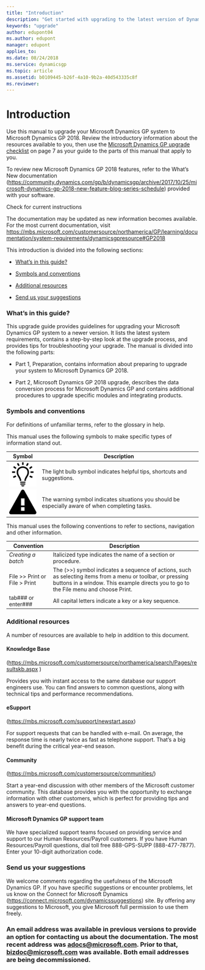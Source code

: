 ```yaml
---
title: "Introduction"
description: "Get started with upgrading to the latest version of Dynamics GP."
keywords: "upgrade"
author: edupont04
ms.author: edupont
manager: edupont
applies_to: 
ms.date: 08/24/2018
ms.service: dynamicsgp
ms.topic: article
ms.assetid: b0109445-b26f-4a10-9b2a-40d543335c8f
ms.reviewer: 
---
```

# Introduction

Use this manual to upgrade your Microsoft Dynamics GP system to Microsoft Dynamics GP 2018. Review the introductory information about the resources available to you, then use the [Microsoft Dynamics GP upgrade checklist](#_Microsoft_Dynamics_GP) on page 7 as your guide to the parts of this manual that apply to you.  

To review new Microsoft Dynamics GP 2018 features, refer to the What’s New documentation (<https://community.dynamics.com/gp/b/dynamicsgp/archive/2017/10/25/microsoft-dynamics-gp-2018-new-feature-blog-series-schedule>) provided with your software.

Check for current instructions

The documentation may be updated as new information becomes available. For the most current documentation, visit <https://mbs.microsoft.com/customersource/northamerica/GP/learning/documentation/system-requirements/dynamicsgpresource#GP2018>

This introduction is divided into the following sections:

-   [What’s in this guide?](#whats-in-this-guide)  

-   [Symbols and conventions](#symbols-and-conventions)  

-   [Additional resources](#additional-resources)  

-   [Send us your suggestions](#send-us-your-suggestions)  

### What’s in this guide?

This upgrade guide provides guidelines for upgrading your Microsoft Dynamics GP system to a newer version. It lists the latest system requirements, contains a step-by-step look at the upgrade process, and provides tips for troubleshooting your upgrade. The manual is divided into the following parts:

-   Part 1, Preparation, contains information about preparing to upgrade your system to Microsoft Dynamics GP 2018.

-   Part 2, Microsoft Dynamics GP 2018 upgrade, describes the data conversion process for Microsoft Dynamics GP and contains additional procedures to upgrade specific modules and integrating products.

### Symbols and conventions

For definitions of unfamiliar terms, refer to the glossary in help.

This manual uses the following symbols to make specific types of information stand out.

| Symbol                                                | Description                                                                                      |
|-------------------------------------------------------|--------------------------------------------------------------------------------------------------|
| ![displays a lightbulb to indication tips and tricks.](media/lightbulb.png "Lightbulb symbol") | The light bulb symbol indicates helpful tips, shortcuts and suggestions.                         |  
| ![displays a triangle with an exclamation point to indicate warning.](media/warning.png "Warning symbol") | The warning symbol indicates situations you should be especially aware of when completing tasks. |  

This manual uses the following conventions to refer to sections, navigation and other information.

| Convention                                                                                               | Description                                                                                                                                                                                               |
|----------------------------------------------------------------------------------------------------------|-----------------------------------------------------------------------------------------------------------------------------------------------------------------------------------------------------------|
| *Creating a batch*                                                                                       | Italicized type indicates the name of a section or procedure.                                                                                                                                             |
| File &gt;&gt; Print or File &gt; Print                                                                   | The (&gt;&gt;) symbol indicates a sequence of actions, such as selecting items from a menu or toolbar, or pressing buttons in a window. This example directs you to go to the File menu and choose Print. |
| tab###  or enter###  | All capital letters indicate a key or a key sequence.                                                                                                                                                     |

### Additional resources

A number of resources are available to help in addition to this document.

#### Knowledge Base

(<https://mbs.microsoft.com/customersource/northamerica/search/Pages/resultskb.aspx> )

Provides you with instant access to the same database our support engineers use. You can find answers to common questions, along with technical tips and performance recommendations.

#### eSupport

(<https://mbs.microsoft.com/support/newstart.aspx>)

For support requests that can be handled with e-mail. On average, the response time is nearly twice as fast as telephone support. That’s a big benefit during the critical year-end season.

#### Community

(<https://mbs.microsoft.com/customersource/communities/>)

Start a year-end discussion with other members of the Microsoft customer community. This database provides you with the opportunity to exchange information with other customers, which is perfect for providing tips and answers to year-end questions.

#### Microsoft Dynamics GP support team

We have specialized support teams focused on providing service and support to our Human Resources/Payroll customers. If you have Human Resources/Payroll questions, dial toll free 888-GPS-SUPP (888-477-7877). Enter your 10-digit authorization code.

### Send us your suggestions

We welcome comments regarding the usefulness of the Microsoft Dynamics GP. If you have specific suggestions or encounter problems, let us know on the Connect for Microsoft Dynamics (https://connect.microsoft.com/dynamicssuggestions) site. By offering any suggestions to Microsoft, you give Microsoft full permission to use them freely.

### An email address was available in previous versions to provide an option for contacting us about the documentation. The most recent address was <adocs@microsoft.com>. Prior to that, <bizdoc@microsoft.com> was available. Both email addresses are being decommissioned.
